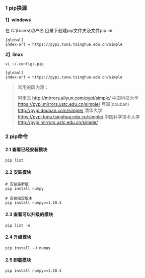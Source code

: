 ### 1 pip换源

**1】windows**

在 *C:\Users\用户名* 目录下创建pip文件夹及文件pip.ini

```
[global]
index-url = https://pypi.tuna.tsinghua.edu.cn/simple
```

**2】linux**

```shell
vi ~/.config/.pip
```

```
[global]
index-url = https://pypi.tuna.tsinghua.edu.cn/simple
```

>常用的国内源：
>
>阿里云 http://mirrors.aliyun.com/pypi/simple/
>中国科技大学 https://pypi.mirrors.ustc.edu.cn/simple/
>豆瓣(douban) http://pypi.douban.com/simple/
>清华大学 https://pypi.tuna.tsinghua.edu.cn/simple/
>中国科学技术大学 http://pypi.mirrors.ustc.edu.cn/simple/



### 2 pip命令

#### 2.1 查看已经安装模块

```shell
pip list
```



#### 2.2 安装模块

```shell
# 安装最新版
pip install numpy
```

```shell
# 安装指定版本
pip install numpy==1.18.5
```



#### 2.3 查看可以升级的模块

```shell
pip list -o
```



#### 2.4 升级模块

```shell
pip install -U numpy
```



#### 2.5 卸载模块

```shell
pip install numpy==1.18.5
```



